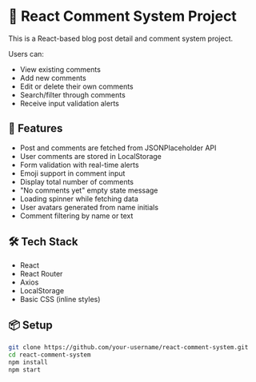 # 📝 React Comment System Project

This is a React-based blog post detail and comment system project.

Users can:
- View existing comments
- Add new comments
- Edit or delete their own comments
- Search/filter through comments
- Receive input validation alerts

## 🚀 Features

- Post and comments are fetched from JSONPlaceholder API
- User comments are stored in LocalStorage
- Form validation with real-time alerts
- Emoji support in comment input
- Display total number of comments
- "No comments yet" empty state message
- Loading spinner while fetching data
- User avatars generated from name initials
- Comment filtering by name or text

## 🛠️ Tech Stack

- React
- React Router
- Axios
- LocalStorage
- Basic CSS (inline styles)

## 📦 Setup

```bash
git clone https://github.com/your-username/react-comment-system.git
cd react-comment-system
npm install
npm start
